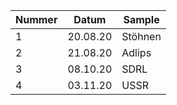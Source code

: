 | Nummer | Datum    | Sample  |
|--------|----------|---------|
| 1      | 20.08.20 | Stöhnen |
| 2      | 21.08.20 | Adlips  |
| 3      | 08.10.20 | SDRL    |
| 4      | 03.11.20 | USSR    |
